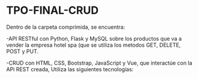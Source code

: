 # TPO-FINAL-CRUD
Dentro de la carpeta comprimida, se encuentra:

-API RESTful con Python, Flask y MySQL sobre los productos que va a vender la empresa hotel spa (que se utiliza los metodos GET, DELETE, POST y PUT.

-CRUD con HTML, CSS, Bootstrap, JavaScript y Vue, que interactúe con la APi REST creada, Utiliza las siguientes tecnologías:

